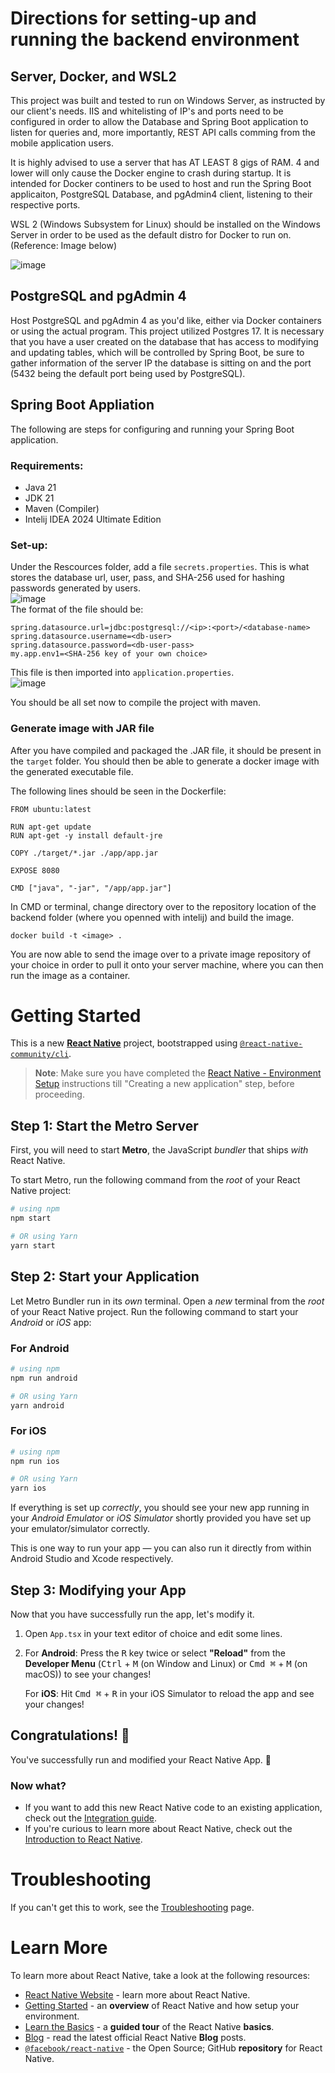 # Directions for setting-up and running the backend environment

## Server, Docker, and WSL2

This project was built and tested to run on Windows Server, as instructed by our client's needs. IIS and whitelisting of IP's and ports need to be configured in order to allow the Database and Spring Boot application to listen for queries and, more importantly, REST API calls comming from the mobile application users.  

It is highly advised to use a server that has AT LEAST 8 gigs of RAM. 4 and lower will only cause the Docker engine to crash during startup. It is intended for Docker continers to be used to host and run the Spring Boot applicaiton, PostgreSQL Database, and pgAdmin4 client, listening to their respective ports.  

WSL 2 (Windows Subsystem for Linux) should be installed on the Windows Server in order to be used as the default distro for Docker to run on. (Reference: Image below)  

![image](https://github.com/user-attachments/assets/e0f6ee2a-8d52-4142-806c-474ecfeefe34)  

## PostgreSQL and pgAdmin 4

Host PostgreSQL and pgAdmin 4 as you'd like, either via Docker containers or using the actual program. This project utilized Postgres 17. It is necessary that you have a user created on the database that has access to modifying and updating tables, which will be controlled by Spring Boot, be sure to gather information of the server IP the database is sitting on and the port (5432 being the default port being used by PostgreSQL).

## Spring Boot Appliation

The following are steps for configuring and running your Spring Boot application.  

### Requirements:

* Java 21
* JDK 21
* Maven (Compiler)
* Intelij IDEA 2024 Ultimate Edition

### Set-up:

Under the Rescources folder, add a file `secrets.properties`. This is what stores the database url, user, pass, and SHA-256 used for hashing passwords generated by users.  
![image](https://github.com/user-attachments/assets/fff2dac8-bdc4-47de-ab66-0b62f398f2a3)  
The format of the file should be:  
```
spring.datasource.url=jdbc:postgresql://<ip>:<port>/<database-name>
spring.datasource.username=<db-user>
spring.datasource.password=<db-user-pass>
my.app.env1=<SHA-256 key of your own choice>
```
This file is then imported into `application.properties`.  
![image](https://github.com/user-attachments/assets/77fc0f6b-e8b3-4d78-b507-25d911974246)  

You should be all set now to compile the project with maven.

### Generate image with JAR file

After you have compiled and packaged the .JAR file, it should be present in the `target` folder. You should then be able to generate a docker image with the generated executable file.  

The following lines should be seen in the Dockerfile:  
```
FROM ubuntu:latest

RUN apt-get update
RUN apt-get -y install default-jre

COPY ./target/*.jar ./app/app.jar

EXPOSE 8080

CMD ["java", "-jar", "/app/app.jar"]
```

In CMD or terminal, change directory over to the repository location of the backend folder (where you openned with intelij) and build the image.  

```
docker build -t <image> .
```

You are now able to send the image over to a private image repository of your choice in order to pull it onto your server machine, where you can then run the image as a container.









# Getting Started

This is a new [**React Native**](https://reactnative.dev) project, bootstrapped using [`@react-native-community/cli`](https://github.com/react-native-community/cli).  

>**Note**: Make sure you have completed the [React Native - Environment Setup](https://reactnative.dev/docs/environment-setup) instructions till "Creating a new application" step, before proceeding.

## Step 1: Start the Metro Server

First, you will need to start **Metro**, the JavaScript _bundler_ that ships _with_ React Native.

To start Metro, run the following command from the _root_ of your React Native project:

```bash
# using npm
npm start

# OR using Yarn
yarn start
```

## Step 2: Start your Application

Let Metro Bundler run in its _own_ terminal. Open a _new_ terminal from the _root_ of your React Native project. Run the following command to start your _Android_ or _iOS_ app:

### For Android

```bash
# using npm
npm run android

# OR using Yarn
yarn android
```

### For iOS

```bash
# using npm
npm run ios

# OR using Yarn
yarn ios
```

If everything is set up _correctly_, you should see your new app running in your _Android Emulator_ or _iOS Simulator_ shortly provided you have set up your emulator/simulator correctly.

This is one way to run your app — you can also run it directly from within Android Studio and Xcode respectively.

## Step 3: Modifying your App

Now that you have successfully run the app, let's modify it.

1. Open `App.tsx` in your text editor of choice and edit some lines.
2. For **Android**: Press the <kbd>R</kbd> key twice or select **"Reload"** from the **Developer Menu** (<kbd>Ctrl</kbd> + <kbd>M</kbd> (on Window and Linux) or <kbd>Cmd ⌘</kbd> + <kbd>M</kbd> (on macOS)) to see your changes!

   For **iOS**: Hit <kbd>Cmd ⌘</kbd> + <kbd>R</kbd> in your iOS Simulator to reload the app and see your changes!

## Congratulations! :tada:

You've successfully run and modified your React Native App. :partying_face:

### Now what?

- If you want to add this new React Native code to an existing application, check out the [Integration guide](https://reactnative.dev/docs/integration-with-existing-apps).
- If you're curious to learn more about React Native, check out the [Introduction to React Native](https://reactnative.dev/docs/getting-started).

# Troubleshooting

If you can't get this to work, see the [Troubleshooting](https://reactnative.dev/docs/troubleshooting) page.

# Learn More

To learn more about React Native, take a look at the following resources:

- [React Native Website](https://reactnative.dev) - learn more about React Native.
- [Getting Started](https://reactnative.dev/docs/environment-setup) - an **overview** of React Native and how setup your environment.
- [Learn the Basics](https://reactnative.dev/docs/getting-started) - a **guided tour** of the React Native **basics**.
- [Blog](https://reactnative.dev/blog) - read the latest official React Native **Blog** posts.
- [`@facebook/react-native`](https://github.com/facebook/react-native) - the Open Source; GitHub **repository** for React Native.

